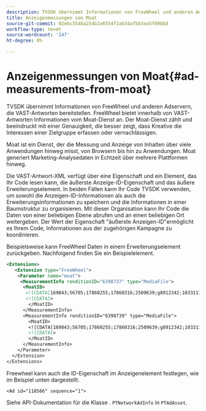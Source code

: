 ```yaml
---
description: TVSDK übernimmt Informationen von FreeWheel und anderen Adservern, die VAST-Antworten bereitstellen. FreeWheel bietet innerhalb von VAST-Antworten Informationen vom Moat-Dienst an. Der Moat-Dienst zählt und beeindruckt mit einer Genauigkeit, die besser zeigt, dass Kreative die Interessen einer Zielgruppe erfassen oder vernachlässigen.
title: Anzeigenmessungen von Moat
source-git-commit: 02ebc3548a254b2a6554f1ab34afbb3ea5f09bb8
workflow-type: tm+mt
source-wordcount: '247'
ht-degree: 0%

---
```


# Anzeigenmessungen von Moat{#ad-measurements-from-moat}

TVSDK übernimmt Informationen von FreeWheel und anderen Adservern, die VAST-Antworten bereitstellen. FreeWheel bietet innerhalb von VAST-Antworten Informationen vom Moat-Dienst an. Der Moat-Dienst zählt und beeindruckt mit einer Genauigkeit, die besser zeigt, dass Kreative die Interessen einer Zielgruppe erfassen oder vernachlässigen.

Moat ist ein Dienst, der die Messung und Anzeige von Inhalten über viele Anwendungen hinweg misst, von Browsern bis hin zu Anwendungen. Moat generiert Marketing-Analysedaten in Echtzeit über mehrere Plattformen hinweg.

Die VAST-Antwort-XML verfügt über eine Eigenschaft und ein Element, das Ihr Code lesen kann, die äußerste Anzeige-ID-Eigenschaft und das äußere Erweiterungselement. In beiden Fällen kann Ihr Code TVSDK verwenden, um sowohl die Anzeigen-ID-Informationen als auch die Erweiterungsinformationen zu speichern und die Informationen in einer Baumstruktur zu organisieren. Mit dieser Organisation kann Ihr Code die Daten von einer beliebigen Ebene abrufen und an einen beliebigen Ort weitergeben. Der Wert der Eigenschaft &quot;äußerste Anzeigen-ID&quot;ermöglicht es Ihrem Code, Informationen aus der zugehörigen Kampagne zu koordinieren.

Beispielsweise kann FreeWheel Daten in einem Erweiterungselement zurückgeben. Nachfolgend finden Sie ein Beispielelement.

```xml
<Extensions> 
   <Extension type="FreeWheel"> 
    <Parameter name="moat"> 
     <MeasurementInfo renditionID="6398737" type="MediaFile"> 
      <MoatID> 
       <![CDATA[169843;56705;17860255;17860316;2509639;g8912342;103311138;g436558;530633]]]]> 
       <![CDATA[> 
        </MoatID> 
      </MeasurementInfo> 
      <MeasurementInfo renditionID="6398739" type="MediaFile"> 
        <MoatID> 
        <![CDATA[169843;56705;17860255;17860316;2509639;g8912342;103311138;g436558;530633]]]]> 
        <![CDATA[> 
        </MoatID> 
      </MeasurementInfo> 
    </Parameter> 
  </Extension> 
</Extensions>
```

Freewheel kann auch die ID-Eigenschaft im Anzeigenelement festlegen, wie im Beispiel unten dargestellt.

```
<Ad id="118566" sequence="1">
```

Siehe API-Dokumentation für die Klasse . `PTNetworkAdInfo` in `PTAdAsset`.
